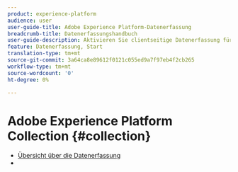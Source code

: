 ```yaml
---
product: experience-platform
audience: user
user-guide-title: Adobe Experience Platform-Datenerfassung
breadcrumb-title: Datenerfassungshandbuch
user-guide-description: Aktivieren Sie clientseitige Datenerfassung für Adobe Experience Platform Edge Network.
feature: Datenerfassung, Start
translation-type: tm+mt
source-git-commit: 3a64ca8e89612f0121c055ed9a7f97eb4f2cb265
workflow-type: tm+mt
source-wordcount: '0'
ht-degree: 0%

---
```



# Adobe Experience Platform Collection {#collection}

- [Übersicht über die Datenerfassung](home.md)
- 
